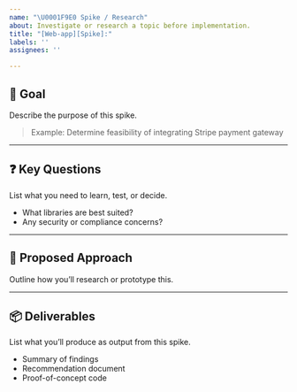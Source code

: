 ```yaml
---
name: "\U0001F9E0 Spike / Research"
about: Investigate or research a topic before implementation.
title: "[Web-app][Spike]:"
labels: ''
assignees: ''

---
```


## 🎯 Goal
Describe the purpose of this spike.

> Example: Determine feasibility of integrating Stripe payment gateway

---

## ❓ Key Questions
List what you need to learn, test, or decide.

- What libraries are best suited?
- Any security or compliance concerns?

---

## 🧭 Proposed Approach
Outline how you’ll research or prototype this.

---

## 📦 Deliverables
List what you’ll produce as output from this spike.

- Summary of findings  
- Recommendation document  
- Proof-of-concept code
